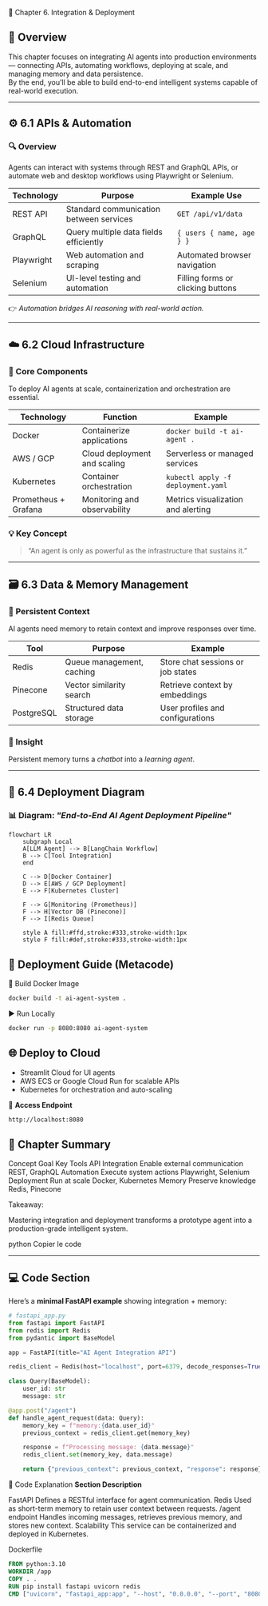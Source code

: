  🧠 Chapter 6. Integration & Deployment

## 📘 Overview
This chapter focuses on integrating AI agents into production environments — connecting APIs, automating workflows, deploying at scale, and managing memory and data persistence.  
By the end, you’ll be able to build end-to-end intelligent systems capable of real-world execution.

---

## ⚙️ 6.1 APIs & Automation

### 🔍 Overview
Agents can interact with systems through REST and GraphQL APIs, or automate web and desktop workflows using Playwright or Selenium.

| Technology | Purpose | Example Use |
|-------------|----------|--------------|
| REST API | Standard communication between services | `GET /api/v1/data` |
| GraphQL | Query multiple data fields efficiently | `{ users { name, age } }` |
| Playwright | Web automation and scraping | Automated browser navigation |
| Selenium | UI-level testing and automation | Filling forms or clicking buttons |

👉 *Automation bridges AI reasoning with real-world action.*

---

## ☁️ 6.2 Cloud Infrastructure

### 🧠 Core Components
To deploy AI agents at scale, containerization and orchestration are essential.

| Technology | Function | Example |
|-------------|-----------|----------|
| Docker | Containerize applications | `docker build -t ai-agent .` |
| AWS / GCP | Cloud deployment and scaling | Serverless or managed services |
| Kubernetes | Container orchestration | `kubectl apply -f deployment.yaml` |
| Prometheus + Grafana | Monitoring and observability | Metrics visualization and alerting |

### 💡 Key Concept
> “An agent is only as powerful as the infrastructure that sustains it.”

---

## 🗃️ 6.3 Data & Memory Management

### 🧩 Persistent Context
AI agents need memory to retain context and improve responses over time.

| Tool | Purpose | Example |
|------|----------|----------|
| Redis | Queue management, caching | Store chat sessions or job states |
| Pinecone | Vector similarity search | Retrieve context by embeddings |
| PostgreSQL | Structured data storage | User profiles and configurations |

### 🧠 Insight
Persistent memory turns a *chatbot* into a *learning agent*.

---

## 🧭 6.4 Deployment Diagram

### 📊 Diagram: *"End-to-End AI Agent Deployment Pipeline"*

```
flowchart LR
    subgraph Local
    A[LLM Agent] --> B[LangChain Workflow]
    B --> C[Tool Integration]
    end

    C --> D[Docker Container]
    D --> E[AWS / GCP Deployment]
    E --> F[Kubernetes Cluster]

    F --> G[Monitoring (Prometheus)]
    F --> H[Vector DB (Pinecone)]
    F --> I[Redis Queue]

    style A fill:#ffd,stroke:#333,stroke-width:1px
    style F fill:#def,stroke:#333,stroke-width:1px
````

## 🚀 Deployment Guide (Metacode)
🧱 Build Docker Image

````bash
docker build -t ai-agent-system .
````

▶️ Run Locally
````bash
docker run -p 8080:8080 ai-agent-system
````

## 🌐 Deploy to Cloud
- Streamlit Cloud for UI agents
- AWS ECS or Google Cloud Run for scalable APIs
- Kubernetes for orchestration and auto-scaling

📡 **Access Endpoint**
````bash
http://localhost:8080
````

## 🧩 Chapter Summary
Concept	Goal	Key Tools
API Integration	Enable external communication	REST, GraphQL
Automation	Execute system actions	Playwright, Selenium
Deployment	Run at scale	Docker, Kubernetes
Memory	Preserve knowledge	Redis, Pinecone

Takeaway:

Mastering integration and deployment transforms a prototype agent into a production-grade intelligent system.

python
Copier le code

---

## 💻 **Code Section**

Here’s a **minimal FastAPI example** showing integration + memory:

```python
# fastapi_app.py
from fastapi import FastAPI
from redis import Redis
from pydantic import BaseModel

app = FastAPI(title="AI Agent Integration API")

redis_client = Redis(host="localhost", port=6379, decode_responses=True)

class Query(BaseModel):
    user_id: str
    message: str

@app.post("/agent")
def handle_agent_request(data: Query):
    memory_key = f"memory:{data.user_id}"
    previous_context = redis_client.get(memory_key)

    response = f"Processing message: {data.message}"
    redis_client.set(memory_key, data.message)

    return {"previous_context": previous_context, "response": response}
````

🧠 Code Explanation
**Section	Description**

FastAPI	Defines a RESTful interface for agent communication.
Redis	Used as short-term memory to retain user context between requests.
/agent endpoint	Handles incoming messages, retrieves previous memory, and stores new context.
Scalability	This service can be containerized and deployed in Kubernetes.

Dockerfile
````dockerfile
FROM python:3.10
WORKDIR /app
COPY . .
RUN pip install fastapi uvicorn redis
CMD ["uvicorn", "fastapi_app:app", "--host", "0.0.0.0", "--port", "8080"]
````







